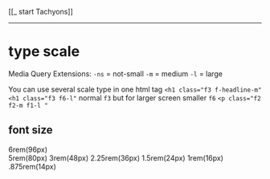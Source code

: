 [[_ start Tachyons]]


----
# type scale

   Media Query Extensions:
     `-ns` = not-small
     `-m`  = medium
     `-l`  = large


You can use several scale type in one html tag
`<h1 class="f3 f-headline-m"`
`<h1 class="f3 f6-l"` normal `f3` but for larger screen smaller `f6`
`<p class="f2 f2-m f1-l "`


## font size
6rem(96px)  
5rem(80px)
3rem(48px)
2.25rem(36px)
1.5rem(24px)
1rem(16px)
.875rem(14px)



